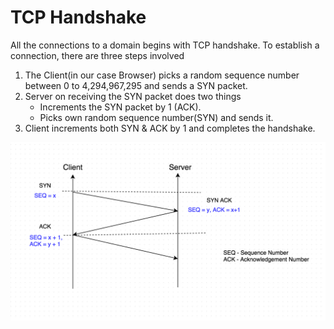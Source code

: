# TCP Handshake

All the connections to a domain begins with TCP handshake. To establish a connection, there are three steps involved

1. The Client(in our case Browser) picks a random sequence number between 0 to 4,294,967,295 and sends a SYN packet.
2. Server on receiving the SYN packet does two things
    * Increments the SYN packet by 1 (ACK).
    * Picks own random sequence number(SYN) and sends it.
3. Client increments both SYN & ACK by 1 and completes the handshake.


![TCP 3 Way Handshake](https://github.com/vigneshshanmugam/network-performance-content-kit/blob/gh-pages/static/3_way_handshake.png)